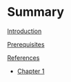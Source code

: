 # Summary

[Introduction](Introduction.md)

[Prerequisites](Prerequisites.md)

[References](References.md)

- [Chapter 1](./chapter_1.md)
